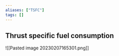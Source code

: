 ```yaml
---
aliases: ["TSFC"]
tags: []
---
```


## Thrust specific fuel consumption
![[Pasted image 20230207165301.png]]